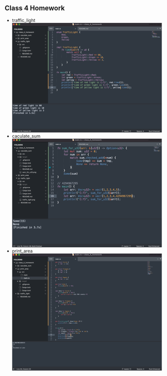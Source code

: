 ## Class 4 Homework

+ traffic_light ![print_area](./traffic_light/traffic_light.png)
+ caculate_sum ![print_area](./caculate_sum/caculate_sum.png)
+ print_area ![print_area](./print_area/print_area.png)

